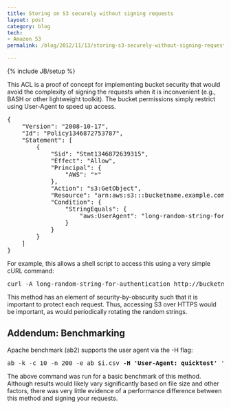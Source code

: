 ```yaml
---
title: Storing on S3 securely without signing requests
layout: post
category: blog
tech:
- Amazon S3
permalink: /blog/2012/11/13/storing-s3-securely-without-signing-requests

---
```

{% include JB/setup %}
<div id="node-244" class="node node-blog node-promoted">
  <div class="content clearfix">
    <div class="field field-name-body field-type-text-with-summary field-label-hidden"><div class="field-items"><div class="field-item even"><p>This ACL is a proof of concept for implementing bucket security that would avoid the complexity of signing the requests when it is inconvenient (e.g., BASH or other lightweight toolkit). The bucket permissions simply restrict using User-Agent to speed up access.</p>
<!--break-->
<pre class="brush:jscript">
{
	"Version": "2008-10-17",
	"Id": "Policy1346872753787",
	"Statement": [
		{
			"Sid": "Stmt1346872639315",
			"Effect": "Allow",
			"Principal": {
				"AWS": "*"
			},
			"Action": "s3:GetObject",
			"Resource": "arn:aws:s3:::bucketname.example.com/*",
			"Condition": {
				"StringEquals": {
					"aws:UserAgent": "long-random-string-for-authentication"
				}
			}
		}
	]
}
</pre>
<p>For example, this allows a shell script to access this using a very simple cURL command:</p>
<pre class="brush:bash">
curl -A long-random-string-for-authentication http://bucketname.example.com/object-key</pre>
<p>This method has an element of security-by-obscurity such that it is important to protect each request. Thus, accessing S3 over HTTPS would be important, as would periodically rotating the random strings.</p>
<h2>
	Addendum: Benchmarking</h2>
<p>Apache benchmark (ab2) supports the user agent via the -H flag:</p>
<pre class="brush:bash">
ab -k -c 10 -n 200 -e ab_$i.csv <strong>-H 'User-Agent: quicktest'</strong> '$url'
</pre>
<p>The above command was run for a basic benchmark of this method. Although results would likely vary significantly based on file size and other factors, there was very little evidence of a performance difference between this method and signing your requests.</p>
</div></div></div>  </div>
</div>
